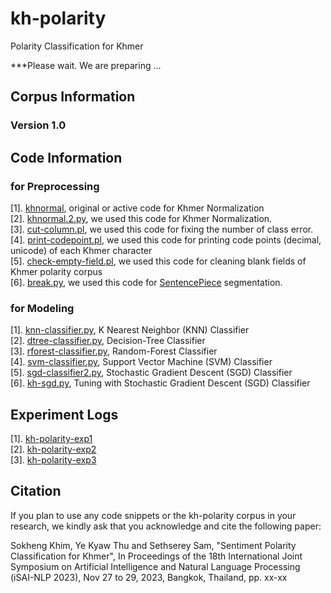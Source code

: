 # kh-polarity
Polarity Classification for Khmer

***Please wait. We are preparing ...  

## Corpus Information

### Version 1.0

## Code Information

### for Preprocessing

[1]. [khnormal](https://github.com/sillsdev/khmer-character-specification/blob/master/python/scripts/khnormal), original or active code for Khmer Normalization  
[2]. [khnormal.2.py](https://github.com/ye-kyaw-thu/kh-polarity/blob/main/code/khnormal.2.py), we used this code for Khmer Normalization.    
[3]. [cut-column.pl](https://github.com/ye-kyaw-thu/kh-polarity/blob/main/code/cut-column.pl), we used this code for fixing the number of class error.  
[4]. [print-codepoint.pl](https://github.com/ye-kyaw-thu/kh-polarity/blob/main/code/print-codepoint.pl), we used this code for printing code points (decimal, unicode) of each Khmer character  
[5]. [check-empty-field.pl](https://github.com/ye-kyaw-thu/kh-polarity/blob/main/code/check-empty-field.pl), we used this code for cleaning blank fields of Khmer polarity corpus  
[6]. [break.py](https://github.com/ye-kyaw-thu/kh-polarity/blob/main/code/break.py), we used this code for [SentencePiece](https://github.com/google/sentencepiece) segmentation.   

### for Modeling

[1]. [knn-classifier.py](https://github.com/ye-kyaw-thu/kh-polarity/blob/main/code/knn-classifier.py), K Nearest Neighbor (KNN) Classifier  
[2]. [dtree-classifier.py](https://github.com/ye-kyaw-thu/kh-polarity/blob/main/code/dtree-classifier.py), Decision-Tree Classifier  
[3]. [rforest-classifier.py](https://github.com/ye-kyaw-thu/kh-polarity/blob/main/code/rforest-classifier.py), Random-Forest Classifier  
[4]. [svm-classifier.py](https://github.com/ye-kyaw-thu/kh-polarity/blob/main/code/svm-classifier.py), Support Vector Machine (SVM) Classifier  
[5]. [sgd-classifier2.py](https://github.com/ye-kyaw-thu/kh-polarity/blob/main/code/sgd-classifier2.py), Stochastic Gradient Descent (SGD) Classifier   
[6]. [kh-sgd.py](https://github.com/ye-kyaw-thu/kh-polarity/blob/main/code/kh-sgd.py), Tuning with Stochastic Gradient Descent (SGD) Classifier    

## Experiment Logs

[1]. [kh-polarity-exp1](https://github.com/ye-kyaw-thu/error-overflow/blob/master/kh-polarity-exp1.md)  
[2]. [kh-polarity-exp2](https://github.com/ye-kyaw-thu/error-overflow/blob/master/kh-polarity-exp2.md)  
[3]. [kh-polarity-exp3](https://github.com/ye-kyaw-thu/error-overflow/blob/master/kh-polarity-exp3.md)  

## Citation

If you plan to use any code snippets or the kh-polarity corpus in your research, we kindly ask that you acknowledge and cite the following paper:   

Sokheng Khim, Ye Kyaw Thu and Sethserey Sam, "Sentiment Polarity Classification for Khmer", In Proceedings of the 18th International Joint Symposium on Artificial Intelligence and Natural Language Processing (iSAI-NLP 2023), Nov 27 to 29, 2023, Bangkok, Thailand, pp. xx-xx  
